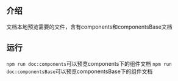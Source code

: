 介绍
---
文档本地预览需要的文件，含有components和componentsBase文档

运行
---
`npm run doc:components`可以预览components下的组件文档
`npm run doc:componentsBase`可以预览componentsBase下的组件文档